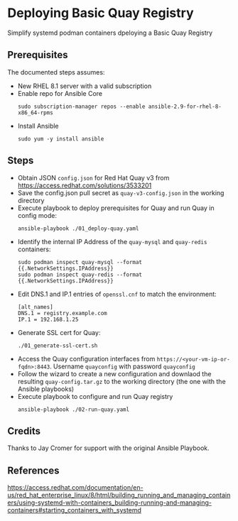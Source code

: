 # Deploying Basic Quay Registry

Simplify systemd podman containers dpeloying a Basic Quay Registry

## Prerequisites

The documented steps assumes:
- New RHEL 8.1 server with a valid subscription
- Enable repo for Ansible Core
  ```
  sudo subscription-manager repos --enable ansible-2.9-for-rhel-8-x86_64-rpms
  ```
- Install Ansible
  ```
  sudo yum -y install ansible
  ```

## Steps

- Obtain JSON `config.json` for Red Hat Quay v3 from https://access.redhat.com/solutions/3533201
- Save the config.json pull secret as `quay-v3-config.json` in the working directory
- Execute playbook to deploy prerequisites for Quay and run Quay in config mode:
    ```
    ansible-playbook ./01_deploy-quay.yaml
    ```
- Identify the internal IP Address of the `quay-mysql` and `quay-redis` containers:
    ```
    sudo podman inspect quay-mysql --format {{.NetworkSettings.IPAddress}}
    sudo podman inspect quay-redis --format {{.NetworkSettings.IPAddress}}
    ```
- Edit DNS.1 and IP.1 entries of `openssl.cnf` to match the environment:
    ```
    [alt_names]
    DNS.1 = registry.example.com
    IP.1 = 192.168.1.25
    ```
- Generate SSL cert for Quay:
    ```
    ./01_generate-ssl-cert.sh
    ```
- Access the Quay configuration interfaces from `https://<your-vm-ip-or-fqdn>:8443`. Username `quayconfig` with password `quayconfig`
- Follow the wizard to create a new configuration and downlaod the resulting `quay-config.tar.gz` to the working directory (the one with the Ansible playbooks)
- Execute playbook to configure and run Quay registry
    ```
    ansible-playbook ./02-run-quay.yaml
    ```

## Credits

Thanks to Jay Cromer for support with the original Ansible Playbook.

## References

https://access.redhat.com/documentation/en-us/red_hat_enterprise_linux/8/html/building_running_and_managing_containers/using-systemd-with-containers_building-running-and-managing-containers#starting_containers_with_systemd
